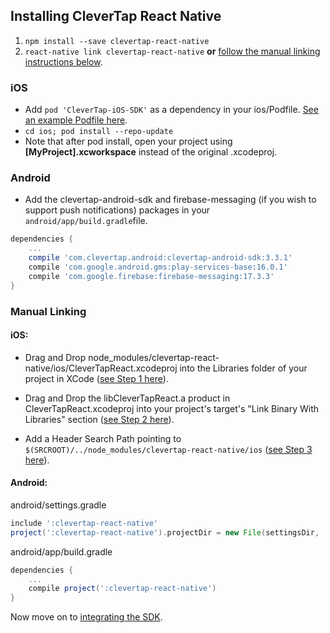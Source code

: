 ## Installing CleverTap React Native

1. `npm install --save clevertap-react-native`
2. `react-native link clevertap-react-native` **or** [follow the manual linking instructions below](#manual-linking).

### iOS
- Add `pod 'CleverTap-iOS-SDK'` as a dependency in your ios/Podfile.  [See an example Podfile here](https://github.com/CleverTap/clevertap-react-native/blob/master/ExampleProject/ios/Podfile).
- `cd ios; pod install --repo-update`
- Note that after pod install, open your project using **[MyProject].xcworkspace** instead of the original .xcodeproj.

### Android
- Add the clevertap-android-sdk and firebase-messaging (if you wish to support push notifications) packages in your `android/app/build.gradle`file.
```gradle
dependencies {
	...
    compile 'com.clevertap.android:clevertap-android-sdk:3.3.1'
    compile 'com.google.android.gms:play-services-base:16.0.1'
    compile 'com.google.firebase:firebase-messaging:17.3.3'
}
```

### Manual Linking

#### iOS:
- Drag and Drop node_modules/clevertap-react-native/ios/CleverTapReact.xcodeproj into the Libraries folder of your project in XCode ([see Step 1 here](http://facebook.github.io/react-native/docs/linking-libraries-ios.html#manual-linking)).

- Drag and Drop the libCleverTapReact.a product in CleverTapReact.xcodeproj into your project's target's "Link Binary With Libraries" section ([see Step 2 here](http://facebook.github.io/react-native/docs/linking-libraries-ios.html#manual-linking)).

- Add a Header Search Path pointing to `$(SRCROOT)/../node_modules/clevertap-react-native/ios` ([see Step 3 here](http://facebook.github.io/react-native/docs/linking-libraries-ios.html#manual-linking)).

#### Android:
android/settings.gradle

```gradle
include ':clevertap-react-native'
project(':clevertap-react-native').projectDir = new File(settingsDir, '../node_modules/clevertap-react-native/android')
```
android/app/build.gradle
```gradle
dependencies {
    ...
    compile project(':clevertap-react-native')
}
```

Now move on to [integrating the SDK](./integration.md).
